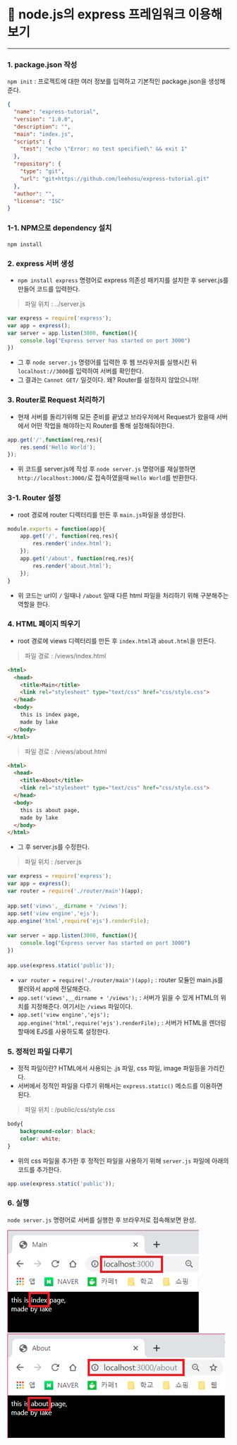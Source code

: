 # 📱 node.js의 express 프레임워크 이용해보기
---

### 1. package.json 작성
`npm init` : 프로젝트에 대한 여러 정보를 입력하고 기본적인 package.json을 생성해준다.

```json
{
  "name": "express-tutorial",
  "version": "1.0.0",
  "description": "",
  "main": "index.js",
  "scripts": {
    "test": "echo \"Error: no test specified\" && exit 1"
  },
  "repository": {
    "type": "git",
    "url": "git+https://github.com/leehosu/express-tutorial.git"
  },
  "author": "",
  "license": "ISC"
}

```

### 1-1. NPM으로 dependency 설치
`npm install`

### 2. express 서버 생성
- `npm install express` 명령어로 express 의존성 패키지를 설치한 후 server.js를 만들어 코드를 입력한다.

> 파일 위치 : ../server.js
```js
var express = require('express');
var app = express();
var server = app.listen(3000, function(){
    console.log("Express server has started on port 3000")
})
```
- 그 후 `node server.js` 명령어를 입력한 후 웹 브라우저를 실행시킨 뒤 `localhost://3000`를 입력하여 서버를 확인한다.
- 그 결과는 `Cannot GET/` 일것이다. 왜? Router를 설정하지 않았으니까!

### 3. Router로 Request 처리하기
- 현재 서버를 돌리기위해 모든 준비를 끝냈고 브라우저에서 Request가 왔을때 서버에서 어떤 작업을 해야하는지 Router를 통해 설정해줘야한다.

```js
app.get('/',function(req,res){
    res.send('Hello World');
});
```
- 위 코드를 server.js에 작성 후 `node server.js` 명령어를 재실행하면 `http://localhost:3000/`로 접속하였을때 `Hello World`를 반환한다.

### 3-1. Router 설정
- root 경로에 router 디렉터리를 만든 후 `main.js`파일을 생성한다.

```js
module.exports = function(app){
    app.get('/', function(req,res){
        res.render('index.html');
    });
    app.get('/about', function(req,res){
        res.render('about.html');
    });
}
```
- 위 코드는 url이 `/` 일때나 `/about` 일때 다른 html 파일을 처리하기 위해 구분해주는 역할을 한다.

### 4. HTML 페이지 띄우기
- root 경로에 views 디렉터리를 만든 후 `index.html`과 `about.html`을 만든다.

> 파일 경로 : /views/index.html
```html
<html>
  <head>
    <title>Main</title>
    <link rel="stylesheet" type="text/css" href="css/style.css">
  </head>
  <body>
    this is index page,
    made by lake
  </body>
</html>
```

> 파일 경로 : /views/about.html
```html
<html>
  <head>
    <title>About</title>
    <link rel="stylesheet" type="text/css" href="css/style.css">
  </head>
  <body>
    this is about page,
    made by lake
  </body>
</html>
```

- 그 후 server.js를 수정한다.

> 파일 위치 : /server.js
```js
var express = require('express');
var app = express();
var router = require('./router/main')(app);

app.set('views',__dirname + '/views');
app.set('view engine','ejs');
app.engine('html',require('ejs').renderFile);

var server = app.listen(3000, function(){
    console.log("Express server has started on port 3000")
})

app.use(express.static('public'));
```
- `var router = require('./router/main')(app);` : router 모듈인 main.js를 불러와서 app에 전달해준다.
- `app.set('views',__dirname + '/views');` : 서버가 읽을 수 있게 HTML의 위치를 지정해준다. 여기서는 `/views` 파일이다.
- `app.set('view engine','ejs');`
`app.engine('html',require('ejs').renderFile);` 
: 서버가 HTML을 렌더링할때에 EJS를 사용하도록 설정한다.

### 5. 정적인 파일 다루기
- 정적 파일이란? HTML에서 사용되는 .js 파일, css 파일, image 파일등을 가리킨다. 
- 서버에서 정적인 파일을 다루기 위해서는 `express.static()` 메소드를 이용하면 된다.

> 파일 위치 : /public/css/style.css
```css
body{
	background-color: black;
	color: white;
}
```
- 위의 css 파일을 추가한 후 정적인 파일을 사용하기 위해 `server.js` 파일에 아래의 코드를 추가한다.

```js
app.use(express.static('public'));
```

### 6. 실행
`node server.js` 명령어로 서버를 실행한 후 브라우저로 접속해보면 완성.

![index](../image/index_page.png)
![about](../image/about_page.png)
